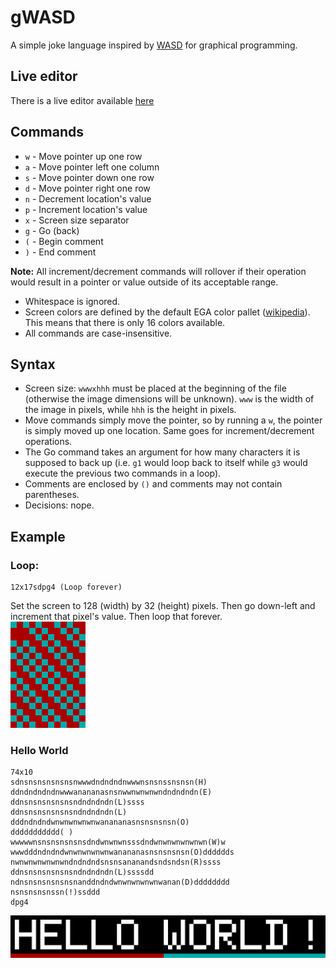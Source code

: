 # gWASD
A simple joke language inspired by [WASD](https://esolangs.org/wiki/WASD) for graphical programming.

## Live editor
There is a live editor available [here](https://zachspi.ddns.net/projects/gWASD/gWASD.html)

## Commands
- `w` - Move pointer up one row
- `a` - Move pointer left one column
- `s` - Move pointer down one row
- `d` - Move pointer right one row
- `n` - Decrement location's value
- `p` - Increment location's value
- `x` - Screen size separator
- `g` - Go (back)
- `(` - Begin comment
- `)` - End comment

**Note:** All increment/decrement commands will rollover if their operation would result in a pointer or value outside of its acceptable range.
- Whitespace is ignored.
- Screen colors are defined by the default EGA color pallet ([wikipedia](https://en.wikipedia.org/wiki/Enhanced_Graphics_Adapter#Color_palette)). This means that there is only 16 colors available.
- All commands are case-insensitive.

## Syntax
- Screen size: `wwwxhhh` must be placed at the beginning of the file (otherwise the image dimensions will be unknown). `www` is the width of the image in pixels, while `hhh` is the height in pixels.
- Move commands simply move the pointer, so by running a `w`, the pointer is simply moved up one location. Same goes for increment/decrement operations.
- The Go command takes an argument for how many characters it is supposed to back up (i.e. `g1` would loop back to itself while `g3` would execute the previous two commands in a loop).
- Comments are enclosed by `()` and comments may not contain parentheses.
- Decisions: nope.


## Example
### Loop:
```
12x17sdpg4 (Loop forever)
```
Set the screen to 128 (width) by 32 (height) pixels. Then go down-left and increment that pixel's value. Then loop that forever.\
![Image of the result of the 12x17 loop.](images/loop.png)

### Hello World
```
74x10
sdnsnsnsnsnsnsnwwwdndndndnwwwnsnsnssnsnsn(H)
ddndndndndnwwwanananasnsnwwnwnwnwndndndndn(E)
ddnsnsnsnsnsnsndndndndn(L)ssss
ddnsnsnsnsnsnsndndndndn(L)
dddndndndwnwnwnwnwnwanananasnsnsnsnsn(O)
ddddddddddd( )
wwwwwnsnsnsnsnsnsdndwnwnwnsssdndwnwnwnwnwnwn(W)w
wwwdddndndndwnwnwnwnwnwanananasnsnsnsnsn(O)dddddds
nwnwnwnwnwnwndndndndsnsnsananandsndsndsn(R)ssss
ddnsnsnsnsnsnsndndndndn(L)ssssdd
ndnsnsnsnsnsnsnanddndndwnwnwnwnwnwanan(D)dddddddd
nsnsnsnsnssn(!)ssddd
dpg4
```

![Image of the result of running the Hello World program.](images/hello_world.png)
